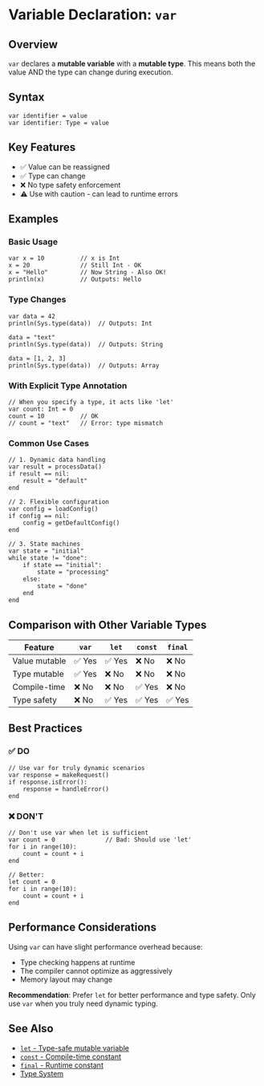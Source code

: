 # Variable Declaration: `var`

## Overview

`var` declares a **mutable variable** with a **mutable type**. This means both the value AND the type can change during execution.

## Syntax

```pf
var identifier = value
var identifier: Type = value
```

## Key Features

- ✅ Value can be reassigned
- ✅ Type can change
- ❌ No type safety enforcement
- ⚠️ Use with caution - can lead to runtime errors

## Examples

### Basic Usage
```pf
var x = 10          // x is Int
x = 20              // Still Int - OK
x = "Hello"         // Now String - Also OK!
println(x)          // Outputs: Hello
```

### Type Changes
```pf
var data = 42
println(Sys.type(data))  // Outputs: Int

data = "text"
println(Sys.type(data))  // Outputs: String

data = [1, 2, 3]
println(Sys.type(data))  // Outputs: Array
```

### With Explicit Type Annotation
```pf
// When you specify a type, it acts like 'let'
var count: Int = 0
count = 10          // OK
// count = "text"   // Error: type mismatch
```

### Common Use Cases
```pf
// 1. Dynamic data handling
var result = processData()
if result == nil:
    result = "default"
end

// 2. Flexible configuration
var config = loadConfig()
if config == nil:
    config = getDefaultConfig()
end

// 3. State machines
var state = "initial"
while state != "done":
    if state == "initial":
        state = "processing"
    else:
        state = "done"
    end
end
```

## Comparison with Other Variable Types

| Feature | `var` | `let` | `const` | `final` |
|---------|-------|-------|---------|---------|
| Value mutable | ✅ Yes | ✅ Yes | ❌ No | ❌ No |
| Type mutable | ✅ Yes | ❌ No | ❌ No | ❌ No |
| Compile-time | ❌ No | ❌ No | ✅ Yes | ❌ No |
| Type safety | ❌ No | ✅ Yes | ✅ Yes | ✅ Yes |

## Best Practices

### ✅ DO
```pf
// Use var for truly dynamic scenarios
var response = makeRequest()
if response.isError():
    response = handleError()
end
```

### ❌ DON'T
```pf
// Don't use var when let is sufficient
var count = 0              // Bad: Should use 'let'
for i in range(10):
    count = count + i
end

// Better:
let count = 0
for i in range(10):
    count = count + i
end
```

## Performance Considerations

Using `var` can have slight performance overhead because:
- Type checking happens at runtime
- The compiler cannot optimize as aggressively
- Memory layout may change

**Recommendation**: Prefer `let` for better performance and type safety. Only use `var` when you truly need dynamic typing.

## See Also

- [`let` - Type-safe mutable variable](let.md)
- [`const` - Compile-time constant](const.md)
- [`final` - Runtime constant](final.md)
- [Type System](../advanced/types.md)